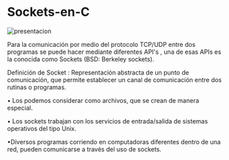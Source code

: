 # Sockets-en-C

![presentacion](https://github.com/Seba-SL/Sockets-en-C/assets/65742172/75557a66-510c-4730-9c20-1d5e3c3909da)

Para la comunicación por medio del protocolo TCP/UDP entre dos programas se puede hacer mediante diferentes API's , una de esas APIs es la conocida como Sockets (BSD: Berkeley sockets).


Definición de Socket : Representación abstracta de un punto de comunicación, que permite
establecer un canal de comunicación entre dos rutinas o programas.

• Los podemos considerar como archivos, que se crean de manera
especial.

• Los sockets trabajan con los servicios de entrada/salida de sistemas
operativos del tipo Unix.

•Diversos programas corriendo en computadoras diferentes dentro de
una red, pueden comunicarse a través del uso de sockets.
